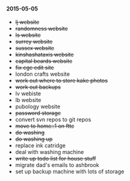 #### 2015-05-05 ####

- ~~lj website~~
- ~~randomness website~~
- ~~ls website~~
- ~~surrey website~~
- ~~sussex website~~
- ~~kinshashataxis website~~
- ~~capital beards website~~
- ~~fix cgc edit site~~
- london crafts website
- ~~work out where to store kake photos~~
- ~~work out backups~~
- lv webiste
- lb website
- pubology website
- ~~password storage~~
- convert svn repos to git repos
- ~~move to home::1 on fttc~~
- ~~do washing~~
- ~~do washing up~~
- replace ink catridge
- deal with washing machine
- ~~write up todo list for house stuff~~
- migrate dad's emails to ashbrook
- set up backup machine with lots of storage



